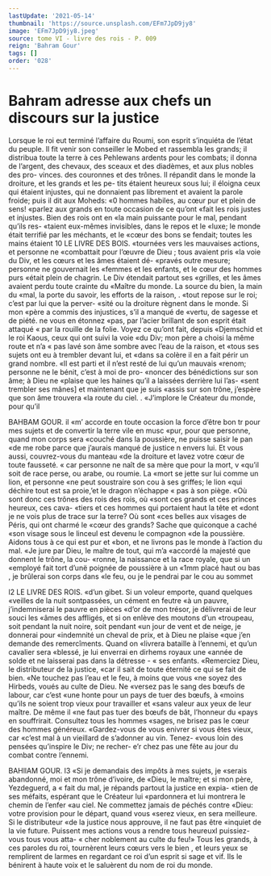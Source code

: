 ```yaml
---
lastUpdate: '2021-05-14'
thumbnail: 'https://source.unsplash.com/EFm7JpD9jy8'
image: 'EFm7JpD9jy8.jpeg'
source: tome VI - livre des rois - P. 009
reign: 'Bahram Gour'
tags: []
order: '028'
---
```


# Bahram adresse aux chefs un discours sur la justice

Lorsque le roi eut terminé l’affaire du Roumi, son esprit s’inquiéta de l’état du peuple. Il fit venir
son conseiller le Mobed et rassembla les grands; il distribua toute la terre à ces Pehlewans ardents pour les combats; il donna de l’argent, des chevaux, des sceaux et des diadèmes, et aux plus nobles des pro- vinces. des couronnes et des trônes. Il répandit dans le monde la droiture, et les grands et les pe- tits étaient heureux sous lui; il éloigna ceux qui étaient injustes, qui ne donnaient pas librement et avaient la parole froide; puis il dit aux Moheds: «0 hommes habiles, au cœur pur et plein de sens! «parlez aux grands en toute occasion de ce qu’ont
«fait les rois justes et injustes. Bien des rois ont en «la main puissante pour le mal, pendant qu’ils res- «taient eux-mêmes invisibles, dans le repos et le «luxe; le monde était terrifié par les méchants, et le «cœur des bons se fendait; toutes les mains étaient
10 LE LIVRE DES BOIS.
«tournées vers les mauvaises actions, et personne ne «combattait pour l’œuvre de Dieu ; tous avaient pris
«la voie du Div, et les cœurs et les âmes étaient dé- «pravés outre mesure; personne ne gouvernait les «femmes et les enfants, et le cœur des hommes purs «était plein de chagrin. Le Div étendait partout ses «grilles, et les âmes avaient perdu toute crainte du «Maître du monde. La source du bien, la main du «mal, la porte du savoir, les efforts de la raison,
. «tout repose sur le roi; c’est par lui que la perver- «sité ou la droiture règnent dans le monde. Si mon «père a commis des injustices, s’il a manqué de «vertu, de sagesse et de piété. ne vous en étonnez «pas, par l’acier brillant de son esprit était attaqué
« par la rouille de la folie. Voyez ce qu’ont fait, depuis «Djemschid et le roi Kaous, ceux qui ont suivi la voie «du Div; mon père a choisi la même route et n’a
« pas lavé son âme sombre avec l’eau de la raison, et
«tous ses sujets ont eu à trembler devant lui, et «dans sa colère il en a fait périr un grand nombre. «Il est parti et il n’est resté de lui qu’un mauvais «renom; personne ne le bénit, c’est à moi de pro- «noncer des bénédictions sur son âme; à Dieu ne «plaise que les haines qu’il a laissées derrière lui l’as-
«sent trembler ses mânes] et maintenant que je suis «assis sur son trône, j’espère que son âme trouvera
«la route du ciel. . «J’implore le Créateur du monde, pour qu’il

BAHBAM GOUR. il «m’ accorde en toute occasion la force d’être bon
tr pour mes sujets et de convertir la terre vile en musc «pur, pour que personne, quand mon corps sera «couché dans la poussière, ne puisse saisir le pan
«de me robe parce que j’aurais manqué de justice
n envers lui. Et vous aussi, couvrez-vous du manteau
«de la droiture et lavez votre cœur de toute fausseté.
« car personne ne naît de sa mère que pour la mort, v
«qu’il soit de race perse, ou arabe, ou roumie. La
«mort se jette sur lui comme un lion, et personne
«ne peut soustraire son cou à ses griffes; le lion «qui déchire tout est sa proie,’et le dragon n’échappe
« pas à son piège.
«Où sont donc ces trônes des rois des rois, où
«sont ces grands et ces princes heureux, ces cava- «tiers et ces hommes qui portaient haut la tête et «dont je ne vois plus de trace sur la terre? Où sont «ces belles aux visages de Péris, qui ont charmé le «cœur des grands? Sache que quiconque a caché «son visage sous le linceul est devenu le compagnon «de la poussière. Aidons tous à ce qui est pur et «bon, et ne livrons pas le monde à l’action du mal.
«Je jure par Dieu, le maître de tout, qui m’a «accordé la majesté que donnent le trône, la cou-
«ronne, la naissance et la race royale, que si un «employé fait tort d’unë poignée de poussière à un
«1mm placé haut ou bas , je brûlerai son corps dans «le feu, ou je le pendrai par le cou au sommet

l2 LE LIVRE DES ROIS.
«d’un gibet. Si un voleur emporte, quand quelques
«veilles de la nuit sontpassées, un cément en feutre
«à un pauvre, j’indemniserai le pauvre en pièces
«d’or de mon trésor, je délivrerai de leur souci les
«âmes des affligés, et si on enlève des moutons d’un «troupeau, soit pendant la nuit noire, soit pendant «un jour de vent et de neige, je donnerai pour «indemnité un cheval de prix, et à Dieu ne plaise «que j’en demande des remercîments. Quand on «livrera bataille à l’ennemi, et qu’un cavalier sera «blessé, je lui enverrai en dirhems royaux une «année de solde et ne laisserai pas dans la détresse -
« ses enfants.
«Remerciez Dieu, le distributeur de la justice, «car il sait de toute éternité ce qui se fait de bien.
«Ne touchez pas l’eau et le feu, à moins que vous
«ne soyez des Hirbeds, voués au culte de Dieu. Ne «versez pas le sang des bœufs de labour, car c’est «une honte pour un pays de tuer des bœufs, à «moins qu’ils ne soient trop vieux pour travailler et «sans valeur aux yeux de leur maître. De même il
«ne faut pas tuer des bœufs de bât, l’honneur du
«pays en souffrirait. Consultez tous les hommes «sages, ne brisez pas le cœur des hommes généreux.
«Gardez-vous de vous enivrer si vous êtes vieux, car «c’est mal à un vieillard de s’adonner au vin. Tenez-
«vous loin des pensées qu’inspire le Div; ne recher- e’r chez pas une fête au jour du combat contre l’ennemi.

BAHllAM GOUR. l3 «Si je demandais des impôts à mes sujets, je
«serais abandonné, moi et mon trône d’ivoire, de «Dieu, le maître; et si mon père, Yezdeguerd, a
« fait du mal, je répands partout la justice en expia- «tien de ses méfaits, espérant que le Créateur lui «pardonnera et lui montrera le chemin de l’enfer «au ciel. Ne commettez jamais de péchés contre
«Dieu: votre provision pour le départ, quand vous «serez vieux, en sera meilleure. Si le distributeur «de la justice nous approuve, il ne faut pas être «inquiet de la vie future. Puissent mes actions vous
a rendre tous heureuxl puissiez-vous tous vous atta- « cher noblement au culte du feu!»
Tous les grands, à ces paroles du roi, tournèrent leurs cœurs vers le bien , et leurs yeux se remplirent de larmes en regardant ce roi d’un esprit si sage et vif. Ils le bénirent à haute voix et le saluèrent du nom de roi du monde.
